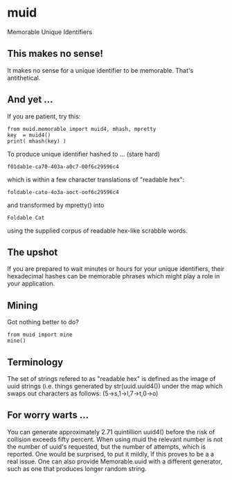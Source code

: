 # muid
Memorable Unique Identifiers

## This makes no sense! 

It makes no sense for a unique identifier to be memorable. That's antithetical. 

## And yet ...
  
If you are patient, try this: 
   
    from muid.memorable import muid4, mhash, mpretty
    key  = muid4()       
    print( mhash(key) )             
    
To produce unique identifier hashed to ... (stare hard)

    f01dab1e-ca70-403a-a0c7-00f6c29596c4
    
which is within a few character translations of "readable hex":
 
    foldable-cato-4o3a-aoct-oof6c29596c4
    
and transformed by mpretty() into

    Foldable Cat  
    
using the supplied corpus of readable hex-like scrabble words. 

## The upshot

If you are prepared to wait minutes or hours for your unique identifiers, their hexadecimal hashes can be memorable 
phrases which might play a role in your application.
    
## Mining 

Got nothing better to do? 

    from muid import mine
    mine()
   
## Terminology 

The set of strings refered to as "readable hex" is defined as the image of uuid strings (i.e. things generated by str(uuid.uuid4()) 
under the map which swaps out characters as follows: (5->s,1->l,7->t,0->o)
   
## For worry warts ... 

You can generate approximately 2.71 quintillion uuid4() before the risk of collision exceeds fifty percent. When using muid the relevant number 
is not the number of uuid's requested, but the number of attempts, which is reported. One would be surprised, to put it mildly, if this proves to be a 
a real issue. One can also provide Memorable.uuid with a different generator, such as one that produces longer random string. 
   
